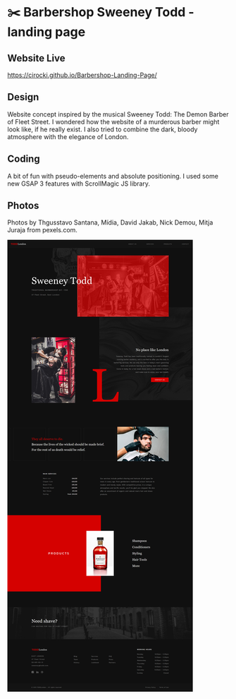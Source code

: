 # :scissors: Barbershop Sweeney Todd - landing page

## Website Live

https://cirocki.github.io/Barbershop-Landing-Page/

## Design

Website concept inspired by the musical Sweeney Todd: The Demon Barber of Fleet Street.
I wondered how the website of a murderous barber might look like, if he really exist.
I also tried to combine the dark, bloody atmosphere with the elegance of London.

## Coding

A bit of fun with pseudo-elements and absolute positioning. I used some new GSAP 3 features with ScrollMagic JS library.

## Photos

Photos by Thgusstavo Santana, Mídia, David Jakab, Nick Demou, Mitja Juraja from pexels.com.

![Website screen](https://raw.githubusercontent.com/cirocki/Barbershop-Landing-Page/master/src/img/Sweeney%20Todd%20Barber%20Website.jpg)
